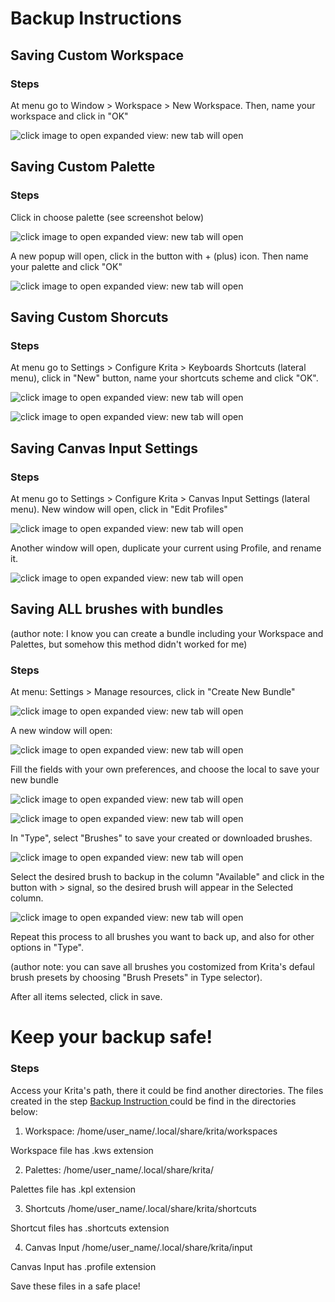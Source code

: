 # Backup Instructions

<h2> Saving Custom Workspace </h2>

<h3> Steps </h3>

At menu go to Window > Workspace > New Workspace. Then, name your workspace and click in "OK"

![click image to open expanded view: new tab will open](https://github.com/kazzmy/krita_backup/blob/master/screenshots/new_workspace_screenshot.png)

<h2> Saving Custom Palette </h2>

<h3> Steps </h3>

Click in choose palette (see screenshot below)

![click image to open expanded view: new tab will open](https://github.com/kazzmy/krita_backup/blob/master/screenshots/choose_palette_scheenshot.png)

A new popup will open, click in the button with + (plus) icon. Then name your palette and click "OK"

![click image to open expanded view: new tab will open](https://github.com/kazzmy/krita_backup/blob/master/screenshots/new_palette_screenshot.png)

<h2> Saving Custom Shorcuts </h2>

<h3> Steps </h3>

At menu go to Settings > Configure Krita > Keyboards Shortcuts (lateral menu), click in "New" button, name your shortcuts scheme and click "OK". 

![click image to open expanded view: new tab will open](https://github.com/kazzmy/krita_backup/blob/master/screenshots/new_kb_shortcut_scheenshot.png)

![click image to open expanded view: new tab will open](https://github.com/kazzmy/krita_backup/blob/master/screenshots/name_scheme_screenshot.png)


<h2> Saving Canvas Input Settings </h2>

<h3> Steps </h3>

At menu go to Settings > Configure Krita > Canvas Input Settings (lateral menu). New window will open, click in "Edit Profiles"

![click image to open expanded view: new tab will open](https://github.com/kazzmy/krita_backup/blob/master/screenshots/canvas_input_screenshot.png)

Another window will open, duplicate your current using Profile, and rename it.

![click image to open expanded view: new tab will open](https://github.com/kazzmy/krita_backup/blob/master/screenshots/canvas_input_edit_profiles_screenshot.png)

<h2> Saving ALL brushes with bundles </h2>
(author note: I know you can create a bundle including your Workspace and Palettes, but somehow this method didn't worked for me)

<h3> Steps </h3>

At menu: Settings > Manage resources, click in "Create New Bundle"

![click image to open expanded view: new tab will open](https://github.com/kazzmy/krita_backup/blob/master/screenshots/manage_bundle_screenshot.png)

A new window will open:

![click image to open expanded view: new tab will open](https://github.com/kazzmy/krita_backup/blob/master/screenshots/create_resource_bundle_screenshot.png)

Fill the fields with your own preferences, and choose the local to save your new bundle

![click image to open expanded view: new tab will open](https://github.com/kazzmy/krita_backup/blob/master/screenshots/create_resource_bundle_fields_screenshot.png)

![click image to open expanded view: new tab will open](https://github.com/kazzmy/krita_backup/blob/master/screenshots/create_resource_bundle_save_screenshot.png)


In "Type", select "Brushes" to save your created or downloaded brushes. 

![click image to open expanded view: new tab will open](https://github.com/kazzmy/krita_backup/blob/master/screenshots/create_resource_bundle_type_screenshot.png)

Select the desired brush to backup in the column "Available" and click in the button with > signal, so the desired brush will appear in the Selected column. 

![click image to open expanded view: new tab will open](https://github.com/kazzmy/krita_backup/blob/master/screenshots/create_resource_bundle_arrow_screenshot.png)

Repeat this process to all brushes you want to back up, and also for other options in "Type".

(author note: you can save all brushes you costomized from Krita's defaul brush presets by choosing "Brush Presets" in Type selector).

After all items selected, click in save. 

# Keep your backup safe!

<h3> Steps </h3>

Access your Krita's path, there it could be find another directories. The files created in the step <a href="https://github.com/kazzmy/krita_backup/blob/master/Backup%20Instructions.md"> Backup Instruction </a> could be find in the directories below:

1. Workspace: /home/user_name/.local/share/krita/workspaces

Workspace file has .kws extension

2. Palettes: /home/user_name/.local/share/krita/

Palettes file has .kpl extension

3. Shortcuts /home/user_name/.local/share/krita/shortcuts

Shortcut files has .shortcuts extension

4. Canvas Input /home/user_name/.local/share/krita/input

Canvas Input has .profile extension

Save these files in a safe place!